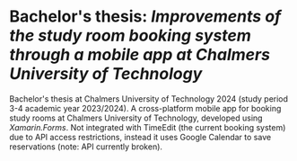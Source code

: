 # Bachelor's thesis: *Improvements of the study room booking system through a mobile app at Chalmers University of Technology*

Bachelor's thesis at Chalmers University of Technology 2024 (study period 3-4 academic year 2023/2024). A cross-platform mobile app for booking study rooms at Chalmers University of Technology, developed using *Xamarin.Forms*. Not integrated with TimeEdit (the current booking system) due to API access restrictions, instead it uses Google Calendar to save reservations (note: API currently broken).
